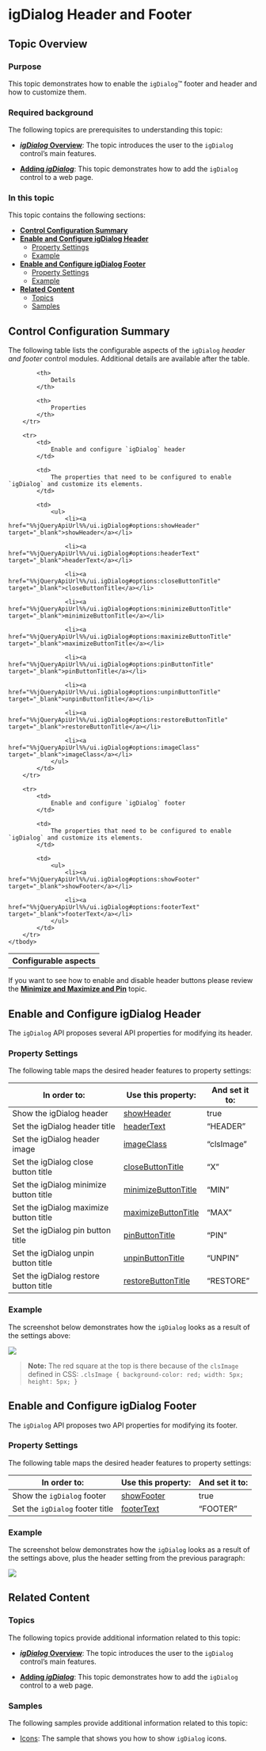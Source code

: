 ﻿<!--
|metadata|
{
    "fileName": "igdialog-header-and-footer",
    "controlName": "igDialog",
    "tags": ["API","How Do I"]
}
|metadata|
-->

# igDialog Header and Footer

## Topic Overview

### Purpose

This topic demonstrates how to enable the `igDialog`™ footer and header and how to customize them.

### Required background

The following topics are prerequisites to understanding this topic:

- [***igDialog* Overview**](igDialog-Overview.html): The topic introduces the user to the `igDialog` control’s main features.

- [**Adding *igDialog***](Adding-igDialog.html): This topic demonstrates how to add the `igDialog` control to a web page.



### In this topic

This topic contains the following sections:

-   [**Control Configuration Summary**](#configuration-summary)
-   [**Enable and Configure igDialog Header**](#header)
    -   [Property Settings](#header-property-settings)
    -   [Example](#header-example)
-   [**Enable and Configure igDialog Footer**](#footer)
    -   [Property Settings](#footer-property-settings)
    -   [Example](#footer-example)
-   [**Related Content**](#related-content)
    -   [Topics](#topics)
    -   [Samples](#samples)



## <a id="configuration-summary"></a> Control Configuration Summary

The following table lists the configurable aspects of the `igDialog` *header and footer* control modules. Additional details are available after the table.

<table class="table">
	<tbody>
		<tr>
			<th>
				Configurable aspects
			</th>

			<th>
				Details
			</th>

			<th>
				Properties
			</th>
		</tr>

		<tr>
			<td>
				Enable and configure `igDialog` header
			</td>

			<td>
				The properties that need to be configured to enable `igDialog` and customize its elements.
			</td>

			<td>
				<ul>
					<li><a href="%%jQueryApiUrl%%/ui.igDialog#options:showHeader" target="_blank">showHeader</a></li>

					<li><a href="%%jQueryApiUrl%%/ui.igDialog#options:headerText" target="_blank">headerText</a></li>

					<li><a href="%%jQueryApiUrl%%/ui.igDialog#options:closeButtonTitle" target="_blank">closeButtonTitle</a></li>

					<li><a href="%%jQueryApiUrl%%/ui.igDialog#options:minimizeButtonTitle" target="_blank">minimizeButtonTitle</a></li>

					<li><a href="%%jQueryApiUrl%%/ui.igDialog#options:maximizeButtonTitle" target="_blank">maximizeButtonTitle</a></li>

					<li><a href="%%jQueryApiUrl%%/ui.igDialog#options:pinButtonTitle" target="_blank">pinButtonTitle</a></li>

					<li><a href="%%jQueryApiUrl%%/ui.igDialog#options:unpinButtonTitle" target="_blank">unpinButtonTitle</a></li>

					<li><a href="%%jQueryApiUrl%%/ui.igDialog#options:restoreButtonTitle" target="_blank">restoreButtonTitle</a></li>

					<li><a href="%%jQueryApiUrl%%/ui.igDialog#options:imageClass" target="_blank">imageClass</a></li>
				</ul>
			</td>
		</tr>

		<tr>
			<td>
				Enable and configure `igDialog` footer
			</td>

			<td>
				The properties that need to be configured to enable `igDialog` and customize its elements.
			</td>

			<td>
				<ul>
					<li><a href="%%jQueryApiUrl%%/ui.igDialog#options:showFooter" target="_blank">showFooter</a></li>

					<li><a href="%%jQueryApiUrl%%/ui.igDialog#options:footerText" target="_blank">footerText</a></li>
				</ul>
			</td>
		</tr>
	</tbody>
</table>

If you want to see how to enable and disable header buttons please review the [**Minimize and Maximize and Pin**](igDialog-Maximize-and-Minimize.html) topic.



## <a id="header"></a> Enable and Configure igDialog Header

The `igDialog` API proposes several API properties for modifying its header.

### <a id="header-property-settings"></a> Property Settings

The following table maps the desired header features to property settings:

In order to: | Use this property: | And set it to:
--- | --- | ---
Show the igDialog header | [showHeader](%%jQueryApiUrl%%/ui.igDialog#options:showHeader) | true
Set the igDialog header title | [headerText](%%jQueryApiUrl%%/ui.igDialog#options:headerText) | “HEADER”
Set the igDialog header image | [imageClass](%%jQueryApiUrl%%/ui.igDialog#options:imageClass) | “clsImage”
Set the igDialog close button title | [closeButtonTitle](%%jQueryApiUrl%%/ui.igDialog#options:closeButtonTitle) | “X”
Set the igDialog minimize button title | [minimizeButtonTitle](%%jQueryApiUrl%%/ui.igDialog#options:minimizeButtonTitle) | “MIN”
Set the igDialog maximize button title | [maximizeButtonTitle](%%jQueryApiUrl%%/ui.igDialog#options:maximizeButtonTitle) | “MAX”
Set the igDialog pin button title | [pinButtonTitle](%%jQueryApiUrl%%/ui.igDialog#options:pinButtonTitle) | “PIN”
Set the igDialog unpin button title | [unpinButtonTitle](%%jQueryApiUrl%%/ui.igDialog#options:unpinButtonTitle) | “UNPIN”
Set the igDialog restore button title | [restoreButtonTitle](%%jQueryApiUrl%%/ui.igDialog#options:restoreButtonTitle) | “RESTORE”


### <a id="header-example"></a> Example

The screenshot below demonstrates how the `igDialog` looks as a result of the settings above:

![](images/04_5_igDialog_HeaderAndFooter_1.png)

> **Note:** The red square at the top is there because of the `clsImage` defined in CSS:
> `.clsImage { background-color: red; width: 5px; height: 5px; }`



## <a id="footer"></a> Enable and Configure igDialog Footer

The `igDialog` API proposes two API properties for modifying its footer.

### <a id="footer-property-settings"></a> Property Settings

The following table maps the desired header features to property
settings:

In order to: | Use this property: | And set it to:
--- | --- | ---
Show the `igDialog` footer | [showFooter](%%jQueryApiUrl%%/ui.igDialog#options:showFooter) | true
Set the `igDialog` footer title | [footerText](%%jQueryApiUrl%%/ui.igDialog#options:footerText) | “FOOTER”


### <a id="footer-example"></a> Example

The screenshot below demonstrates how the `igDialog` looks as a result of the settings above, plus the header setting from the previous paragraph:

![](images/04_5_igDialog_HeaderAndFooter_2.png)



## <a id="related-content"></a> Related Content

### <a id="topics"></a> Topics

The following topics provide additional information related to this topic:

- [***igDialog* Overview**](igDialog-Overview.html): The topic introduces the user to the `igDialog` control’s main features.

- [**Adding *igDialog***](Adding-igDialog.html): This topic demonstrates how to add the `igDialog` control to a web page.

### <a id="samples"></a> Samples

The following samples provide additional information related to this topic:

- [Icons](%%SamplesUrl%%/dialog-window/icons): The sample that shows you how to show `igDialog` icons.





 

 


